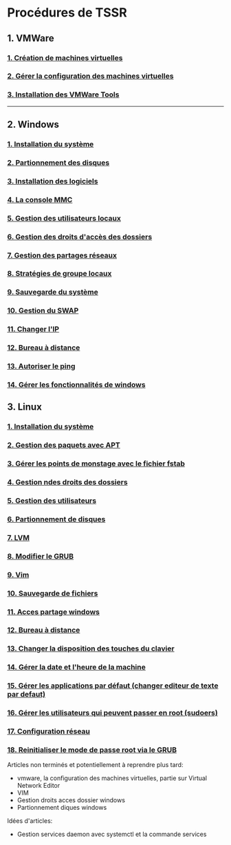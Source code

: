 

# Procédures de TSSR

## 1. VMWare
### [1. Création de machines virtuelles](VMWare/Creer%20une%20machine%20virtuelle.md)  
### [2. Gérer la configuration des machines virtuelles](VMWare/Gerer%20la%20configuration%20des%20machines%20virtuelles.md)
### [3. Installation des VMWare Tools](VMWare/Installation%20des%20VMWare%20tools.md)

---
## 2. Windows
### [1. Installation du système](windows/Installation%20windows%2010.md)
### [2. Partionnement des disques](windows/Partitionnement%20des%20disques.md)
### [3. Installation des logiciels](windows/Installations%20logiciels%20silencieuses.md)
### [4. La console MMC](windows/Console%20mmc.md)
### [5. Gestion des utilisateurs locaux](windows/Gestion%20Utilisateurs.md)
### [6. Gestion des droits d'accès des dossiers](windows/Gestion%20droits%20acces%20dossier.md)
### [7. Gestion des partages réseaux](windows/Gestion%20des%20partages%20reseaux.md)
### [8. Stratégies de groupe locaux](windows/Strategies%20de%20groupe%20locaux.md)
### [9. Sauvegarde du système](windows/Sauvegarde%20du%20systeme.md)
### [10. Gestion du SWAP](windows/Gestion%20SWAP.md)
### [11. Changer l'IP](windows/Changer%20IP%20WIndows%2010.md)
### [12. Bureau à distance](windows/Bureau%20a%20distance.md)
### [13. Autoriser le ping](windows/Autoriser%20ping.md)
### [14. Gérer les fonctionnalités de windows](windows/Gerer%20les%20fonctionnalites%20de%20windows.md)

## 3. Linux
### [1. Installation du système](linux/Installation%20Debian.md)
### [2. Gestion des paquets avec APT](linux/Gestion%20paquet%20apt.md)
### [3. Gérer les points de monstage avec le fichier fstab](linux/Gerer%20les%20points%20de%20montages%20et%20le%20fichier%20fstab.md)
### [4. Gestion ndes droits des dossiers](linux/Gestion%20des%20droits%20dossiers.md)
### [5. Gestion des utilisateurs](linux/Gestion%20utilisateurs.md)
### [6. Partionnement de disques](linux/Partitionnement%20des%20disques.md)
### [7. LVM](linux/LVM.md)
### [8. Modifier le GRUB](linux/Modifier%20le%20GRUB.md)
### [9. Vim](linux/Vim.md)
### [10. Sauvegarde de fichiers](linux/Sauvegarde%20fichiers.md)
### [11. Acces partage windows](linux/Acces%20partage%20windows.md)
### [12. Bureau à distance](linux/Bureau%20a%20distance.md)
### [13. Changer la disposition des touches du clavier](linux/Changer%20disposition%20touches.md)
### [14. Gérer la date et l'heure de la machine](linux/Date%20et%20heure%20de%20la%20machine.md)
### [15. Gérer les applications par défaut (changer editeur de texte par defaut)](linux/Gerer%20applications%20par%20defaut.md)
### [16. Gérer les utilisateurs qui peuvent passer en root (sudoers)](linux/Gerer%20sudoers.md)
### [17. Configuration réseau](Linux/Configuration%20reseau.md)
### [18. Reinitialiser le mode de passe root via le GRUB](Linux/Reinitialiser%20mot%20de%20passe%20root%20via%20le%20GRUB.md)


Articles non terminés et potentiellement à reprendre plus tard:
- vmware, la configuration des machines virtuelles, partie sur Virtual Network Editor
- VIM
- Gestion droits acces dossier windows
- Partionnement diques windows

Idées d'articles:
- Gestion services daemon avec systemctl et la commande services
